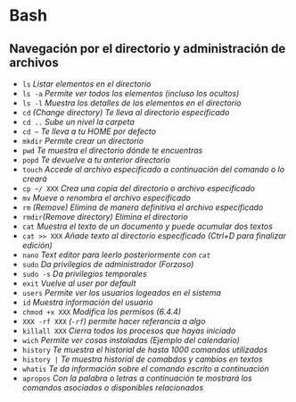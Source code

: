 # Bash

## Navegación por el directorio y administración de archivos

- `ls`       *Listar elementos en el directorio*
- `ls -a` *Permite ver todos los elementos (incluso los ocultos)*
- `ls -l` *Muestra los detalles de los elementos en el directorio*
- `cd`    *(Change directory) Te lleva al directorio especificado*
- `cd ..` *Sube un nivel la carpeta*
- `cd ~`  *Te lleva a tu HOME por defecto*
- `mkdir` *Permite crear un directorio*
- `pwd`   *Te muestra el directorio dónde te encuentras*
- `popd`  *Te devuelve a tu anterior directorio*
- `touch` *Accede al archivo especificado a continuación del comando o lo creará*
- `cp ~/ XXX` *Crea una copia del directorio o archivo especificado*
- `mv` *Mueve o renombra el archivo especificado*
- `rm` *(Remove) Elimina de manera definitiva el archivo especificado*
- `rmdir`*(Remove directory) Elimina el directorio*
- `cat` *Muestra el texto de un documento y puede acumular dos textos*
- `cat >> XXX` *Añade texto al directorio especificado (Ctrl+D para finalizar edición)*
- `nano` *Text editor para leerlo posteriormente con `cat`*
- `sudo` *Da privilegios de administrador (Forzoso)*
- `sudo -s` *Da privilegios temporales*
- `exit` *Vuelve al user por default*
- `users` *Permite ver los usuarios logeados en el sistema*
- `id` *Muestra información del usuario*
- `chmod +x XXX` *Modifica los permisos (6.4.4)*
- `XXX -rf XXX` *(`-rf`) permite hacer referancia a algo*
- `killall XXX` *Cierra todos los procesos que hayas iniciado*
- `wich` *Permite ver cosas instaladas (Ejemplo del calendario)*
- `history` *Te muestra el historial de hasta 1000 comandos utilizados*
- `history |` *Te muestra historial de comabdos y cambios en textos*
- `whatis` *Te da información sobre el comando escrito a continuación*
- `apropos` *Con la palabra o letras a continuación te mostrará los comandos asociados o disponibles relacionados*